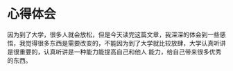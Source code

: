 # 心得体会   
因为到了大学，很多人就会放松，但是今天读完这篇文章，我深深的体会到一些感悟，我觉得很多东西是需要改变的，不能因为到了大学就比较放肆，大学认真听讲是很重要的，认真听讲是一种能力能提高自己和他人
能力，给自己带来很多优秀的东西。
